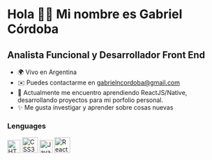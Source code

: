 Hola 👋🏻 Mi nombre es Gabriel Córdoba
====================================

Analista Funcional y Desarrollador Front End
--------------------------------------

* 🌍 Vivo en Argentina
* ✉️ Puedes contactarme en [gabrielncordoba@gmail.com](mailto:gabrielncordoba@gmail.com)[](mailto:gabrielncordoba@gmail.com)
* 🧠 Actualmente me encuentro aprendiendo ReactJS/Native, desarrollando proyectos para mi porfolio personal.
* ✨ Me gusta investigar y aprender sobre cosas nuevas


### Lenguages 
<a href="https://developer.mozilla.org/en-US/docs/Glossary/HTML5" target="_blank" rel="noreferrer"><img src="https://raw.githubusercontent.com/danielcranney/readme-generator/main/public/icons/skills/html5-colored.svg" width="30" height="30" alt="HTML5" /></a>
<a href="https://www.w3.org/TR/CSS/#css" target="_blank" rel="noreferrer"><img src="https://raw.githubusercontent.com/danielcranney/readme-generator/main/public/icons/skills/css3-colored.svg" width="36" height="36" alt="CSS3" /></a>
<a href="https://developer.mozilla.org/en-US/docs/Web/JavaScript" target="_blank" rel="noreferrer"><img src="https://raw.githubusercontent.com/danielcranney/readme-generator/main/public/icons/skills/javascript-colored.svg" width="30" height="30" alt="JavaScript" /></a>
<a href="https://reactjs.org/" target="_blank" rel="noreferrer"><img src="https://raw.githubusercontent.com/danielcranney/readme-generator/main/public/icons/skills/react-colored.svg" width="36" height="36" alt="React" /></a>

